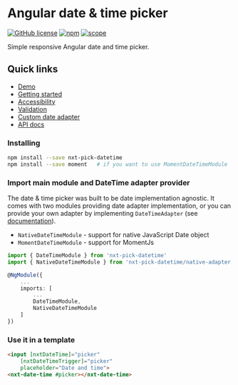 # Angular date & time picker

[![GitHub license](https://img.shields.io/github/license/Liquid-JS/nxt-components.svg)](https://github.com/Liquid-JS/nxt-components/blob/master/LICENSE)
[![npm](https://img.shields.io/npm/dm/nxt-pick-datetime.svg)](https://www.npmjs.com/package/nxt-pick-datetime)
[![scope](https://img.shields.io/npm/v/nxt-pick-datetime.svg)](https://www.npmjs.com/package/nxt-pick-datetime)

Simple responsive Angular date and time picker.

## Quick links

-   [Demo](https://liquid-js.github.io/nxt-components/demo/pick-datetime)
-   [Getting started](https://liquid-js.github.io/nxt-components/demo/pick-datetime/getting-started)
-   [Accessibility](https://liquid-js.github.io/nxt-components/demo/pick-datetime/accessibility)
-   [Validation](https://liquid-js.github.io/nxt-components/demo/pick-datetime/validation)
-   [Custom date adapter](https://liquid-js.github.io/nxt-components/demo/pick-datetime/custom-adapter)
-   [API docs](https://liquid-js.github.io/nxt-components/nxt-pick-datetime)

### Installing

```sh
npm install --save nxt-pick-datetime
npm install --save moment   # if you want to use MomentDateTimeModule
```

### Import main module and DateTime adapter provider

The date & time picker was built to be date implementation agnostic. It comes with two modules providing date adapter implementation, or you can provide your own adapter by implementing `DateTimeAdapter` (see [documentation](https://liquid-js.github.io/nxt-components/demo/pick-datetime/custom-adapter)).

-   `NativeDateTimeModule` - support for native JavaScript Date object
-   `MomentDateTimeModule` - support for MomentJs

```ts
import { DateTimeModule } from 'nxt-pick-datetime'
import { NativeDateTimeModule } from 'nxt-pick-datetime/native-adapter'

@NgModule({
    ...
    imports: [
        ...
        DateTimeModule,
        NativeDateTimeModule
    ]
})
```

### Use it in a template

```html
<input [nxtDateTime]="picker"
    [nxtDateTimeTrigger]="picker"
    placeholder="Date and time">
<nxt-date-time #picker></nxt-date-time>
```

